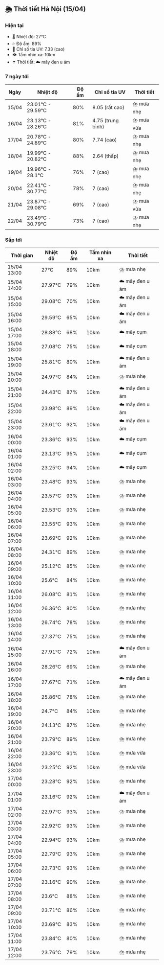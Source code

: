 ## 🌦️ Thời tiết Hà Nội (15/04)

### Hiện tại

- 🌡️ Nhiệt độ: 27℃
- 💦 Độ ẩm: 89%
- 🌟 Chỉ số tia UV: 7.33 (cao)
- 👁️ Tầm nhìn xa: 10km
- ☂️ Thời tiết: ☁️ mây đen u ám

### 7 ngày tới

| Ngày | Nhiệt độ | Độ ẩm | Chỉ số tia UV | Thời tiết |
| --- | --- | --- | --- | --- |
| 15/04 | 23.01℃ - 29.59℃ | 80% | 8.05 (rất cao) | ⛈️ mưa nhẹ |
| 16/04 | 23.13℃ - 28.26℃ | 81% | 4.75 (trung bình) | ⛈️ mưa vừa |
| 17/04 | 20.78℃ - 24.89℃ | 80% | 7.74 (cao) | ⛈️ mưa nhẹ |
| 18/04 | 19.99℃ - 20.82℃ | 88% | 2.64 (thấp) | ⛈️ mưa nhẹ |
| 19/04 | 19.96℃ - 28.1℃ | 76% | 7 (cao) | ⛈️ mưa nhẹ |
| 20/04 | 22.41℃ - 30.77℃ | 78% | 7 (cao) | ⛈️ mưa nhẹ |
| 21/04 | 23.87℃ - 29.08℃ | 69% | 7 (cao) | ⛈️ mưa vừa |
| 22/04 | 23.49℃ - 30.79℃ | 73% | 7 (cao) | ⛈️ mưa nhẹ |

### Sắp tới

| Thời gian | Nhiệt độ | Độ ẩm | Tầm nhìn xa | Thời tiết |
| --- | --- | --- | --- | --- |
| 15/04 13:00 | 27℃ | 89% | 10km | ⛈️ mưa nhẹ |
| 15/04 14:00 | 27.97℃ | 79% | 10km | ☁️ mây đen u ám |
| 15/04 15:00 | 29.08℃ | 70% | 10km | ☁️ mây đen u ám |
| 15/04 16:00 | 29.59℃ | 65% | 10km | ☁️ mây đen u ám |
| 15/04 17:00 | 28.88℃ | 68% | 10km | ☁️ mây cụm |
| 15/04 18:00 | 27.08℃ | 75% | 10km | ☁️ mây cụm |
| 15/04 19:00 | 25.81℃ | 80% | 10km | ☁️ mây đen u ám |
| 15/04 20:00 | 24.97℃ | 84% | 10km | ⛈️ mưa nhẹ |
| 15/04 21:00 | 24.43℃ | 87% | 10km | ☁️ mây đen u ám |
| 15/04 22:00 | 23.98℃ | 89% | 10km | ☁️ mây đen u ám |
| 15/04 23:00 | 23.61℃ | 92% | 10km | ☁️ mây đen u ám |
| 16/04 00:00 | 23.36℃ | 93% | 10km | ☁️ mây cụm |
| 16/04 01:00 | 23.13℃ | 95% | 10km | ☁️ mây cụm |
| 16/04 02:00 | 23.25℃ | 94% | 10km | ☁️ mây cụm |
| 16/04 03:00 | 23.48℃ | 93% | 10km | ⛈️ mưa nhẹ |
| 16/04 04:00 | 23.57℃ | 93% | 10km | ⛈️ mưa nhẹ |
| 16/04 05:00 | 23.53℃ | 93% | 10km | ⛈️ mưa nhẹ |
| 16/04 06:00 | 23.55℃ | 93% | 10km | ⛈️ mưa nhẹ |
| 16/04 07:00 | 23.69℃ | 92% | 10km | ⛈️ mưa nhẹ |
| 16/04 08:00 | 24.31℃ | 89% | 10km | ⛈️ mưa nhẹ |
| 16/04 09:00 | 25.12℃ | 85% | 10km | ⛈️ mưa nhẹ |
| 16/04 10:00 | 25.6℃ | 84% | 10km | ⛈️ mưa nhẹ |
| 16/04 11:00 | 26.08℃ | 81% | 10km | ⛈️ mưa nhẹ |
| 16/04 12:00 | 26.36℃ | 80% | 10km | ⛈️ mưa nhẹ |
| 16/04 13:00 | 26.74℃ | 78% | 10km | ⛈️ mưa nhẹ |
| 16/04 14:00 | 27.37℃ | 75% | 10km | ⛈️ mưa nhẹ |
| 16/04 15:00 | 27.91℃ | 72% | 10km | ☁️ mây đen u ám |
| 16/04 16:00 | 28.26℃ | 69% | 10km | ⛈️ mưa nhẹ |
| 16/04 17:00 | 27.67℃ | 71% | 10km | ☁️ mây đen u ám |
| 16/04 18:00 | 25.86℃ | 78% | 10km | ⛈️ mưa nhẹ |
| 16/04 19:00 | 24.7℃ | 84% | 10km | ⛈️ mưa nhẹ |
| 16/04 20:00 | 24.13℃ | 87% | 10km | ⛈️ mưa nhẹ |
| 16/04 21:00 | 23.79℃ | 89% | 10km | ⛈️ mưa nhẹ |
| 16/04 22:00 | 23.36℃ | 91% | 10km | ⛈️ mưa vừa |
| 16/04 23:00 | 23.25℃ | 92% | 10km | ⛈️ mưa vừa |
| 17/04 00:00 | 23.28℃ | 92% | 10km | ⛈️ mưa nhẹ |
| 17/04 01:00 | 23.16℃ | 92% | 10km | ☁️ mây đen u ám |
| 17/04 02:00 | 22.97℃ | 93% | 10km | ⛈️ mưa nhẹ |
| 17/04 03:00 | 22.92℃ | 93% | 10km | ⛈️ mưa nhẹ |
| 17/04 04:00 | 22.94℃ | 93% | 10km | ⛈️ mưa nhẹ |
| 17/04 05:00 | 22.79℃ | 93% | 10km | ⛈️ mưa nhẹ |
| 17/04 06:00 | 22.73℃ | 93% | 10km | ⛈️ mưa nhẹ |
| 17/04 07:00 | 23.16℃ | 90% | 10km | ⛈️ mưa nhẹ |
| 17/04 08:00 | 23.6℃ | 88% | 10km | ⛈️ mưa nhẹ |
| 17/04 09:00 | 23.71℃ | 86% | 10km | ⛈️ mưa nhẹ |
| 17/04 10:00 | 23.69℃ | 83% | 10km | ⛈️ mưa nhẹ |
| 17/04 11:00 | 23.84℃ | 80% | 10km | ⛈️ mưa nhẹ |
| 17/04 12:00 | 23.76℃ | 79% | 10km | ⛈️ mưa nhẹ |
